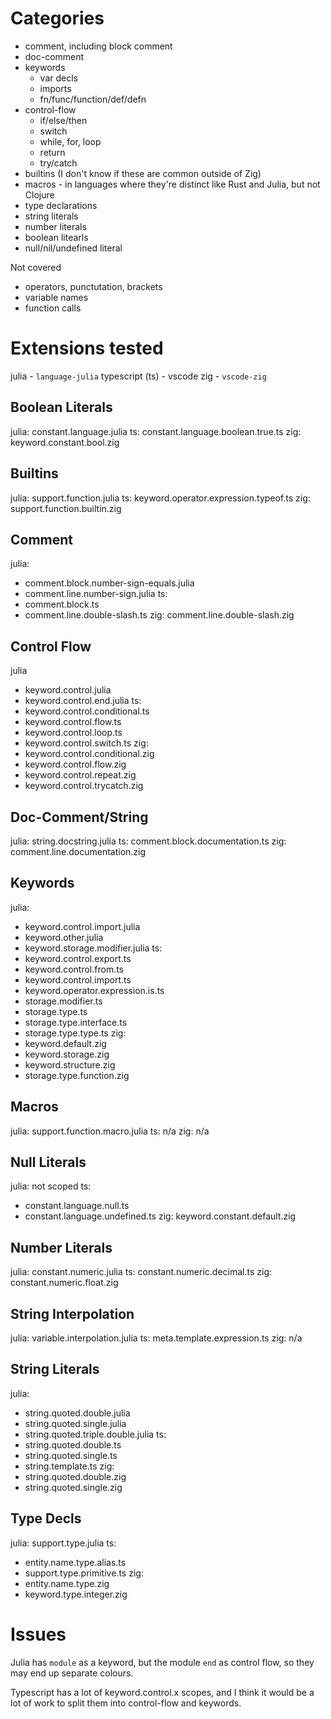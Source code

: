 # Categories
- comment, including block comment
- doc-comment
- keywords
  - var decls
  - imports
  - fn/func/function/def/defn
- control-flow
  - if/else/then
  - switch
  - while, for, loop
  - return
  - try/catch
- builtins (I don't know if these are common outside of Zig)
- macros - in languages where they're distinct like Rust and Julia, but not Clojure
- type declarations
- string literals
- number literals
- boolean litearls
- null/nil/undefined literal

Not covered
- operators, punctutation, brackets
- variable names
- function calls

# Extensions tested
julia - `language-julia`
typescript (ts) - vscode
zig - `vscode-zig`

## Boolean Literals
julia: constant.language.julia
ts: constant.language.boolean.true.ts
zig: keyword.constant.bool.zig

## Builtins
julia: support.function.julia
ts: keyword.operator.expression.typeof.ts
zig: support.function.builtin.zig

## Comment
julia:
  - comment.block.number-sign-equals.julia
  - comment.line.number-sign.julia
ts:
  - comment.block.ts
  - comment.line.double-slash.ts
zig: comment.line.double-slash.zig

## Control Flow
julia
  - keyword.control.julia
  - keyword.control.end.julia
ts:
  - keyword.control.conditional.ts
  - keyword.control.flow.ts
  - keyword.control.loop.ts
  - keyword.control.switch.ts
zig:
  - keyword.control.conditional.zig
  - keyword.control.flow.zig
  - keyword.control.repeat.zig
  - keyword.control.trycatch.zig

## Doc-Comment/String
julia: string.docstring.julia
ts: comment.block.documentation.ts
zig: comment.line.documentation.zig

## Keywords
julia:
  - keyword.control.import.julia
  - keyword.other.julia
  - keyword.storage.modifier.julia
ts:
  - keyword.control.export.ts
  - keyword.control.from.ts
  - keyword.control.import.ts
  - keyword.operator.expression.is.ts
  - storage.modifier.ts
  - storage.type.ts
  - storage.type.interface.ts
  - storage.type.type.ts
zig:
  - keyword.default.zig
  - keyword.storage.zig
  - keyword.structure.zig
  - storage.type.function.zig

## Macros
julia: support.function.macro.julia
ts: n/a
zig: n/a

## Null Literals
julia: not scoped
ts:
  - constant.language.null.ts
  - constant.language.undefined.ts
zig: keyword.constant.default.zig

## Number Literals
julia: constant.numeric.julia
ts: constant.numeric.decimal.ts
zig: constant.numeric.float.zig

## String Interpolation
julia: variable.interpolation.julia
ts: meta.template.expression.ts
zig: n/a

## String Literals
julia:
  - string.quoted.double.julia
  - string.quoted.single.julia
  - string.quoted.triple.double.julia
ts:
  - string.quoted.double.ts
  - string.quoted.single.ts
  - string.template.ts
zig:
  - string.quoted.double.zig
  - string.quoted.single.zig

## Type Decls
julia: support.type.julia
ts:
  - entity.name.type.alias.ts
  - support.type.primitive.ts
zig:
  - entity.name.type.zig
  - keyword.type.integer.zig

# Issues
Julia has `module` as a keyword, but the module `end` as control flow, so they may end up separate colours.

Typescript has a lot of keyword.control.x scopes, and I think it would be a lot of work to split them into control-flow and keywords.
